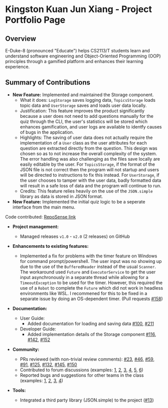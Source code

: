 # Kingston Kuan Jun Xiang - Project Portfolio Page

## Overview

E-Duke-8 (pronounced "Educate") helps CS2113/T students learn and understand software engineering and Object-Oriented Programming (OOP) principles through a gamified platform and enhances their learning experience. 

## Summary of Contributions

- **New Feature:** Implemented and maintained the Storage component.
  - What it does: `LogStorage` saves logging data, `TopicsStorage` loads topic data and `UserStorage` saves and loads user data locally.
  - Justification: This feature improves the product significantly because a user does not need to add questions manually for the quiz through the CLI, the user's statistics will be stored which enhances gamification, and user logs are available to identfy causes of bugs in the application.
  - Highlights: The saving of user data does not actually require the implementation of a `User` class as the user attributes for each question are extracted directly from the question. This design was chosen so as to not increase the overall complexity of the system. The error handling was also challenging as the files save locally are easily editable by the user. For `TopicsStorage`, if the format of the JSON file is not correct then the program will not startup and users will be directed to instructions to fix this instead. For `UserStorage`, if the user chooses to tamper with the user data, badly formatted data will result in a safe loss of data and the program will continue to run.
  - Credits: This feature relies heavily on the use of the `JSON.simple` library as data is stored in JSON format.
- **New Feature:** Implemented the initial quiz logic to be a seperate interface from the main menu.

Code contributed: [RepoSense link](https://nus-cs2113-ay2021s1.github.io/tp-dashboard/#breakdown=true&search=kstonekuan&sort=groupTitle&sortWithin=title&since=2020-09-27&timeframe=commit&mergegroup=&groupSelect=groupByRepos&checkedFileTypes=docs~functional-code~test-code~other)

- **Project management:**
  - Managed releases `v1.0` - `v2.0` (2 releases) on GitHub

- **Enhancements to existing features:**
  - Implemented a fix for problems with the timer feature on Windows for command prompt/powershell. The user input was no showing up due to the use of the `BufferedReader` instead of the usual `Scanner`. The workaround used `Future` and `ExecutorService` to get the user input asynchronously in a separate thread while allowing for a `TimeoutException` to be used for the timer. However, this required the use of a `Robot` to complete the `Future` which did not work in headless environments like WSL. I recommened for this to be fixed in a separate issue by doing an OS-dependent timer. (Pull requests [#158](https://github.com/AY2021S1-CS2113T-F12-3/tp/pull/158))
  
- **Documentation:**
  - User Guide:
    - Added documentation for loading and saving data [#100](https://github.com/AY2021S1-CS2113T-F12-3/tp/pull/100), [#211](https://github.com/AY2021S1-CS2113T-F12-3/tp/pull/211)
  - Developer Guide:
    - Added implementation details of the Storage component [#116](https://github.com/AY2021S1-CS2113T-F12-3/tp/pull/116), [#142](https://github.com/AY2021S1-CS2113T-F12-3/tp/pull/142), [#152](https://github.com/AY2021S1-CS2113T-F12-3/tp/pull/152)
  
- **Community:**
  - PRs reviewed (with non-trivial review comments): [#23](https://github.com/AY2021S1-CS2113T-F12-3/tp/pull/23), [#46](https://github.com/AY2021S1-CS2113T-F12-3/tp/pull/46), [#59](https://github.com/AY2021S1-CS2113T-F12-3/tp/pull/59), [#91](https://github.com/AY2021S1-CS2113T-F12-3/tp/pull/91), [#125](https://github.com/AY2021S1-CS2113T-F12-3/tp/pull/125), [#132](https://github.com/AY2021S1-CS2113T-F12-3/tp/pull/132), [#145](https://github.com/AY2021S1-CS2113T-F12-3/tp/pull/145), [#150](https://github.com/AY2021S1-CS2113T-F12-3/tp/pull/150)
  - Contributed to forum discussions (examples: [1](https://github.com/nus-cs2113-AY2021S1/forum/issues/64), [2](https://github.com/nus-cs2113-AY2021S1/forum/issues/79), [3](https://github.com/nus-cs2113-AY2021S1/forum/issues/47), [4](https://github.com/nus-cs2113-AY2021S1/forum/issues/56), [5](https://github.com/nus-cs2113-AY2021S1/forum/issues/91), [6](https://github.com/nus-cs2113-AY2021S1/forum/issues/117))
  - Reported bugs and suggestions for other teams in the class (examples: [1](https://github.com/kstonekuan/ped/issues/4), [2](https://github.com/kstonekuan/ped/issues/2), [3](https://github.com/kstonekuan/ped/issues/6), [4](https://github.com/kstonekuan/ped/issues/5))
  
- **Tools:**
  - Integrated a third party library (JSON.simple) to the project ([#13](https://github.com/AY2021S1-CS2113T-F12-3/tp/pull/13))